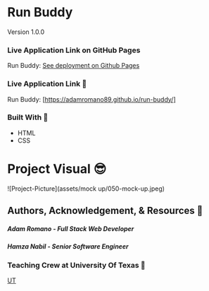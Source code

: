 # Run Buddy

Version 1.0.0

### Live Application Link on GitHub Pages
Run Buddy: [See deployment on Github Pages](https://adamromano89.github.io/run-buddy/)

### Live Application Link 👀
Run Buddy: [https://adamromano89.github.io/run-buddy/]
### Built With 🧰
- HTML 
- CSS

# Project Visual :sunglasses:
![Project-Picture](assets/mock up/050-mock-up.jpeg)

## Authors, Acknowledgement, & Resources 🤝
##### Adam Romano - Full Stack Web Developer
##### Hamza Nabil - Senior Software Engineer

### Teaching Crew at University Of Texas 🎉
[UT](https://www.utexas.edu/)